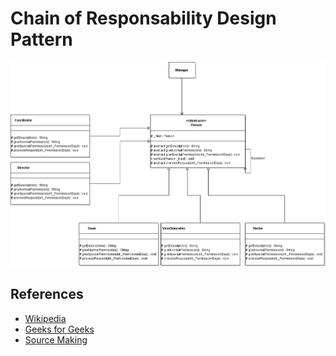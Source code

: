 # Chain of Responsability Design Pattern
![Pattern](https://github.com/Dreivko/ASO/blob/master/ASO/ASO/src/chainOfResponsability/ChainofResponsability.png)

## References
<div>
  <ul>
    <li><a href="https://en.wikipedia.org/wiki/Chain-of-responsibility_pattern">Wikipedia</a></li>
    <li><a href="https://www.geeksforgeeks.org/chain-responsibility-design-pattern/">Geeks for Geeks</a></li>
    <li><a href="https://sourcemaking.com/design_patterns/chain_of_responsibility">Source Making</a></li>
  </ul>
</div>